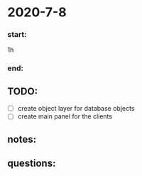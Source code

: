 # 2020-7-8

### start: 
1h
### end: 

## TODO:
- [ ] create object layer for database objects
- [ ] create main panel for the clients 

## notes:

## questions: